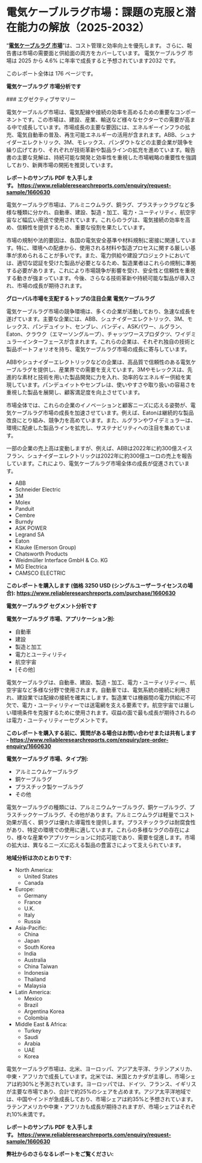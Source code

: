 <p><h1>電気ケーブルラグ市場：課題の克服と潜在能力の解放（2025-2032）</h1></p><p>&ldquo;<strong><a href="https://www.reliableresearchreports.com/electrical-cable-lugs-market-r1660630?utm_campaign=107&utm_medium=9&utm_source=Github&utm_content=ia&utm_term=14042025&utm_id=electrical-cable-lugs">電気ケーブルラグ 市場</a></strong>&rdquo;は、コスト管理と効率向上を優先します。 さらに、報告書は市場の需要面と供給面の両方をカバーしています。 電気ケーブルラグ 市場は 2025 から 4.6% に年率で成長すると予想されています2032 です。</p>
<p>このレポート全体は 176 ページです。</p>
<p><strong>電気ケーブルラグ 市場分析です</strong></p>
<p><p>### エグゼクティブサマリー</p><p>電気ケーブルルグ市場は、電気配線や接続の効率を高めるための重要なコンポーネントです。この市場は、建設、産業、輸送など様々なセクターでの需要が高まる中で成長しています。市場成長の主要な要因には、エネルギーインフラの拡充、電気自動車の普及、再生可能エネルギーの活用が含まれます。ABB、シュナイダーエレクトリック、3M、モレックス、パンダウトなどの主要企業が競争を繰り広げており、それぞれが技術革新や製品ラインの拡充を進めています。報告書の主要な見解は、持続可能な開発と効率性を重視した市場戦略の重要性を強調しており、新興市場の開拓を推奨しています。</p></p>
<p><strong>レポートのサンプル PDF を入手します。&nbsp;<a href="https://www.reliableresearchreports.com/enquiry/request-sample/1660630?utm_campaign=107&utm_medium=9&utm_source=Github&utm_content=ia&utm_term=14042025&utm_id=electrical-cable-lugs">https://www.reliableresearchreports.com/enquiry/request-sample/1660630</a></strong></p>
<p><p>電気ケーブルラグ市場は、アルミニウムラグ、銅ラグ、プラスチックラグなど多様な種類に分かれ、自動車、建設、製造・加工、電力・ユーティリティ、航空宇宙など幅広い用途で使用されています。これらのラグは、電気接続の効率を高め、信頼性を提供するため、重要な役割を果たしています。</p><p>市場の規制や法的要因は、各国の電気安全基準や材料規制に密接に関連しています。特に、環境への配慮から、使用される材料や製造プロセスに関する厳しい基準が求められることが多いです。また、電力供給や建設プロジェクトにおいては、適切な認証を受けた製品が必要となるため、製造業者はこれらの規制に準拠する必要があります。これにより市場競争が影響を受け、安全性と信頼性を重視する動きが強まっています。今後、さらなる技術革新や持続可能な製品が導入され、市場の成長が期待されます。</p></p>
<p><strong>グローバル市場を支配するトップの注目企業 電気ケーブルラグ</strong></p>
<p><p>電気ケーブルラグ市場の競争環境は、多くの企業が活動しており、急速な成長を遂げています。主要な企業には、ABB、シュナイダーエレクトリック、3M、モレックス、パンデュイット、センブレ、バンディ、ASKパワー、ルグラン、 Eaton、クラウク（エマーソングループ）、チャッツワースプロダクツ、ワイデミュラーインターフェースが含まれます。これらの企業は、それぞれ独自の技術と製品ポートフォリオを持ち、電気ケーブルラグ市場の成長に寄与しています。</p><p>ABBやシュナイダーエレクトリックなどの企業は、高品質で信頼性のある電気ケーブルラグを提供し、産業界での需要を支えています。3Mやモレックスは、先進的な素材と技術を用いた製品開発に力を入れ、効率的なエネルギー供給を実現しています。パンデュイットやセンブレは、使いやすさや取り扱いの容易さを重視した製品を展開し、顧客満足度を向上させています。</p><p>市場全体では、これらの企業のイノベーションと顧客ニーズに応える姿勢が、電気ケーブルラグ市場の成長を加速させています。例えば、Eatonは継続的な製品改良にとり組み、競争力を高めています。また、ルグランやワイデミュラーは、環境に配慮した製品ラインを拡充し、サステナビリティへの注目を集めています。</p><p>一部の企業の売上高は変動しますが、例えば、ABBは2022年に約300億スイスフラン、シュナイダーエレクトリックは2022年に約300億ユーロの売上を報告しています。これにより、電気ケーブルラグ市場全体の成長が促進されています。</p></p>
<p><ul><li>ABB</li><li>Schneider Electric</li><li>3M</li><li>Molex</li><li>Panduit</li><li>Cembre</li><li>Burndy</li><li>ASK POWER</li><li>Legrand SA</li><li>Eaton</li><li>Klauke (Emerson Group)​</li><li>Chatsworth Products</li><li>Weidmüller Interface GmbH & Co. KG</li><li>MG Electrica</li><li>CAMSCO ELECTRIC</li></ul></p>
<p><strong>このレポートを購入します (価格 3250 USD (シングルユーザーライセンスの場合):&nbsp;<a href="https://www.reliableresearchreports.com/purchase/1660630?utm_campaign=107&utm_medium=9&utm_source=Github&utm_content=ia&utm_term=14042025&utm_id=electrical-cable-lugs">https://www.reliableresearchreports.com/purchase/1660630</a></strong></p>
<p><strong>電気ケーブルラグ セグメント分析です</strong></p>
<p><strong>電気ケーブルラグ 市場、アプリケーション別:</strong></p>
<p><ul><li>自動車</li><li>建設</li><li>製造と加工</li><li>電力とユーティリティ</li><li>航空宇宙</li><li>[その他]</li></ul></p>
<p><p>電気ケーブルラグは、自動車、建設、製造・加工、電力・ユーティリティー、航空宇宙など多様な分野で使用されます。自動車では、電気系統の接続に利用され、建設業では配線の接続を確実にします。製造業では機器間の電力供給に不可欠で、電力・ユーティリティーでは送電網を支える要素です。航空宇宙では厳しい環境条件を克服するために使用されます。収益の面で最も成長が期待されるのは電力・ユーティリティーセグメントです。</p></p>
<p><strong>このレポートを購入する前に、質問がある場合はお問い合わせまたは共有します - <a href="https://www.reliableresearchreports.com/enquiry/pre-order-enquiry/1660630?utm_campaign=107&utm_medium=9&utm_source=Github&utm_content=ia&utm_term=14042025&utm_id=electrical-cable-lugs">https://www.reliableresearchreports.com/enquiry/pre-order-enquiry/1660630</a></strong></p>
<p><strong>電気ケーブルラグ 市場、タイプ別:</strong></p>
<p><ul><li>アルミニウムケーブルラグ</li><li>銅ケーブルラグ</li><li>プラスチック製ケーブルラグ</li><li>その他</li></ul></p>
<p><p>電気ケーブルラグの種類には、アルミニウムケーブルラグ、銅ケーブルラグ、プラスチックケーブルラグ、その他があります。アルミニウムラグは軽量でコスト効果が高く、銅ラグは優れた導電性を提供します。プラスチックラグは耐腐食性があり、特定の環境での使用に適しています。これらの多様なラグの存在により、様々な産業やアプリケーションに対応可能であり、需要を促進します。市場の拡大は、異なるニーズに応える製品の豊富さによって支えられています。</p></p>
<p><strong>地域分析は次のとおりです:</strong></p>
<p><ul>
    <li>
        North America:
        <ul>
            <li>United States</li>
            <li>Canada</li>
        </ul>
    </li>
    <li>
        Europe:
        <ul>
            <li>Germany</li>
            <li>France</li>
            <li>U.K.</li>
            <li>Italy</li>
            <li>Russia</li>
        </ul>
    </li>
    <li>
        Asia-Pacific:
        <ul>
            <li>China</li>
            <li>Japan</li>
            <li>South Korea</li>
            <li>India</li>
            <li>Australia</li>
            <li>China Taiwan</li>
            <li>Indonesia</li>
            <li>Thailand</li>
            <li>Malaysia</li>
        </ul>
    </li>
    <li>
        Latin America:
        <ul>
            <li>Mexico</li>
            <li>Brazil</li>
            <li>Argentina Korea</li>
            <li>Colombia</li>
        </ul>
    </li>
    <li>
        Middle East & Africa:
        <ul>
            <li>Turkey</li>
            <li>Saudi</li>
            <li>Arabia</li>
            <li>UAE</li>
            <li>Korea</li>
        </ul>
    </li>
    </ul></p>
<p><p>電気ケーブルラグ市場は、北米、ヨーロッパ、アジア太平洋、ラテンアメリカ、中東・アフリカで成長しています。北米では、米国とカナダが主導し、市場シェアは約30%と予測されています。ヨーロッパでは、ドイツ、フランス、イギリスが主要な市場であり、合計で約25%のシェアを占めます。アジア太平洋地域では、中国やインドが急成長しており、市場シェアは約35%と予想されています。ラテンアメリカや中東・アフリカも成長が期待されますが、市場シェアはそれぞれ10%未満です。</p></p>
<p><strong>レポートのサンプル PDF を入手します。&nbsp;<a href="https://www.reliableresearchreports.com/enquiry/request-sample/1660630?utm_campaign=107&utm_medium=9&utm_source=Github&utm_content=ia&utm_term=14042025&utm_id=electrical-cable-lugs">https://www.reliableresearchreports.com/enquiry/request-sample/1660630</a></strong></p>
<p><strong></strong></p>
<p><strong></strong></p>
<p><strong></strong></p>
<p><strong></strong></p>
<p><strong>弊社からのさらなるレポートをご覧ください:</strong></p>
<p><strong><p></p><p></p><p></p></strong></p>